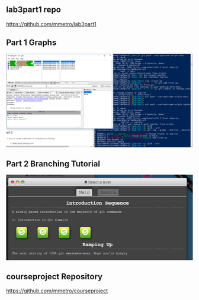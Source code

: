 ## lab3part1 repo
https://github.com/mmetro/lab3part1

## Part 1 Graphs
![metrom](images/lab3/graph.PNG)

## Part 2 Branching Tutorial
![metrom](images/lab3/tutorial.PNG)

## courseproject Repository
https://github.com/mmetro/courseproject

